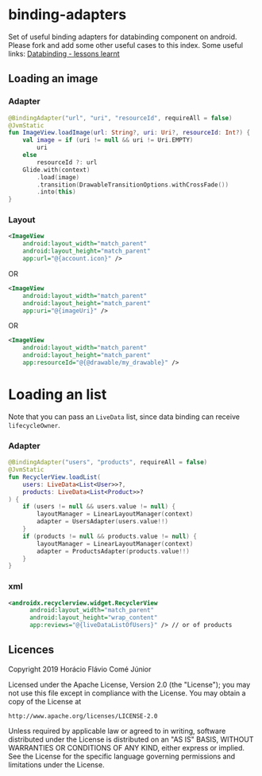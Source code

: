 # binding-adapters
Set of useful binding adapters for databinding component on android. Please fork and add some other useful cases to this index.
Some useful links:
[Databinding - lessons learnt](https://medium.com/androiddevelopers/data-binding-lessons-learnt-4fd16576b719)

## Loading an image
### Adapter
```kotlin
@BindingAdapter("url", "uri", "resourceId", requireAll = false)
@JvmStatic
fun ImageView.loadImage(url: String?, uri: Uri?, resourceId: Int?) {
    val image = if (uri != null && uri != Uri.EMPTY)
        uri
    else
        resourceId ?: url
    Glide.with(context)
        .load(image)
        .transition(DrawableTransitionOptions.withCrossFade())
        .into(this)
}
```
### Layout
```xml
<ImageView
    android:layout_width="match_parent"
    android:layout_height="match_parent"
    app:url="@{account.icon}" />
```
OR
```xml
<ImageView
    android:layout_width="match_parent"
    android:layout_height="match_parent"
    app:uri="@{imageUri}" />
```
OR
```xml
<ImageView
    android:layout_width="match_parent"
    android:layout_height="match_parent"
    app:resourceId="@{@drawable/my_drawable}" />
```

# Loading an list
Note that you can pass an `LiveData` list, since data binding can receive `lifecycleOwner`.
### Adapter
```kotlin
@BindingAdapter("users", "products", requireAll = false)
@JvmStatic
fun RecyclerView.loadList(
    users: LiveData<List<User>>?,
    products: LiveData<List<Product>>?
) {
    if (users != null && users.value != null) {
        layoutManager = LinearLayoutManager(context)
        adapter = UsersAdapter(users.value!!)
    }
    if (products != null && products.value != null) {
        layoutManager = LinearLayoutManager(context)
        adapter = ProductsAdapter(products.value!!)
    }
}
```
### xml
```xml
<androidx.recyclerview.widget.RecyclerView
      android:layout_width="match_parent"
      android:layout_height="wrap_content"
      app:reviews="@{liveDataListOfUsers}" /> // or of products
```


## Licences
Copyright 2019 Horácio Flávio Comé Júnior

Licensed under the Apache License, Version 2.0 (the "License");
you may not use this file except in compliance with the License.
You may obtain a copy of the License at

    http://www.apache.org/licenses/LICENSE-2.0

Unless required by applicable law or agreed to in writing, software
distributed under the License is distributed on an "AS IS" BASIS,
WITHOUT WARRANTIES OR CONDITIONS OF ANY KIND, either express or implied.
See the License for the specific language governing permissions and limitations
under the License.
